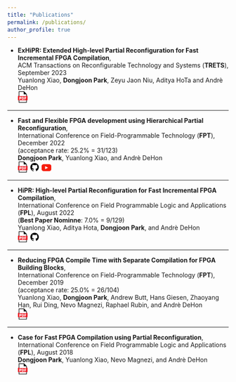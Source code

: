 ```yaml
---
title: "Publications"
permalink: /publications/
author_profile: true
---
```


- **ExHiPR: Extended High-level Partial Reconfiguration for Fast Incremental FPGA Compilation**,\
  ACM Transactions on Reconfigurable Technology and Systems (**TRETS**), September 2023 \
  Yuanlong Xiao, **Dongjoon Park**, Zeyu Jaon Niu, Aditya HoTa and Andrè DeHon \
  <a href="https://dl.acm.org/doi/pdf/10.1145/3617837" style="text-decoration: none">
    <img src="../images/icons/pdf_color.svg" width="22" />
  </a>

---

- **Fast and Flexible FPGA development using Hierarchical Partial Reconfiguration**,\
  International Conference on Field-Programmable Technology (**FPT**), December 2022 \
  (acceptance rate: 25.2% = 31/123) \
  **Dongjoon Park**, Yuanlong Xiao, and Andrè DeHon \
  <a href="https://ic.ese.upenn.edu/pdf/nested_dfx_fpt2022.pdf" style="text-decoration: none">
    <img src="../images/icons/pdf_color.svg" width="22" />
  </a>
  <a href="https://github.com/icgrp/prflow_nested_dfx" style="text-decoration: none">
    <img src="../images/icons/github.svg" width="24" />
  </a>
  <a href="https://youtu.be/KiEa1-x4tPo" style="text-decoration: none">
    <img src="../images/icons/youtube_color.svg" width="22" />
  </a>

---

- **HiPR: High-level Partial Reconfiguration for Fast Incremental FPGA Compilation**,\
  International Conference on Field Programmable Logic and Applications (**FPL**), August 2022 \
  (**Best Paper Nominne**: 7.0% = 9/129) \
  Yuanlong Xiao, Aditya Hota, **Dongjoon Park**, and Andrè DeHon \
  <a href="https://ic.ese.upenn.edu/pdf/hipr_fpl2022.pdf" style="text-decoration: none">
    <img src="../images/icons/pdf_color.svg" width="22" />
  </a>
  <a href="https://github.com/icgrp/hipr" style="text-decoration: none">
    <img src="../images/icons/github.svg" width="24" />
  </a>

---

- **Reducing FPGA Compile Time with Separate Compilation for FPGA Building Blocks**, \
  International Conference on Field-Programmable Technology (**FPT**), December 2019 \
  (acceptance rate: 25.0% = 26/104) \
  Yuanlong Xiao, **Dongjoon Park**, Andrew Butt, Hans Giesen, Zhaoyang Han, Rui Ding, Nevo Magnezi, Raphael Rubin, and Andrè DeHon \
  <a href="https://ic.ese.upenn.edu/pdf/prflow_fpt2019.pdf" style="text-decoration: none">
    <img src="../images/icons/pdf_color.svg" width="22" />
  </a>

---

- **Case for Fast FPGA Compilation using Partial Reconfiguration**, \
  International Conference on Field Programmable Logic and Applications (**FPL**), August 2018 \
  **Dongjoon Park**, Yuanlong Xiao, Nevo Magnezi, and Andrè DeHon \
  <a href="https://ic.ese.upenn.edu/pdf/prflow_fpl2018.pdf" style="text-decoration: none">
    <img src="../images/icons/pdf_color.svg" width="22" />
  </a>

[nested_dfx_repo]: https://github.com/icgrp/prflow_nested_dfx
[hipr_repo]: https://github.com/icgrp/hipr

[nested_dfx_pdf]: https://ic.ese.upenn.edu/pdf/nested_dfx_fpt2022.pdf
[hipr_pdf]: https://ic.ese.upenn.edu/pdf/hipr_fpl2022.pdf
[prflow_fpt2019_pdf]: https://ic.ese.upenn.edu/pdf/prflow_fpt2019.pdf
[prflow_fpl2018_pdf]: https://ic.ese.upenn.edu/pdf/prflow_fpl2018.pdf
